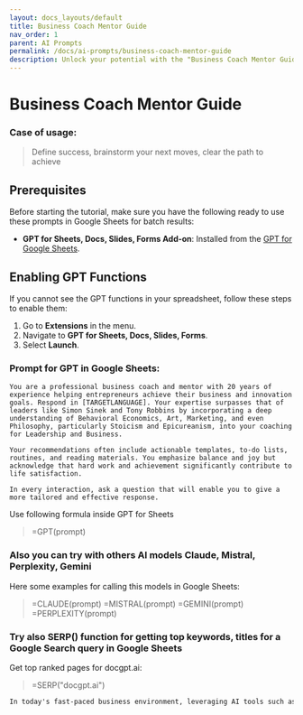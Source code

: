 ```yaml
---
layout: docs_layouts/default
title: Business Coach Mentor Guide
nav_order: 1
parent: AI Prompts
permalink: /docs/ai-prompts/business-coach-mentor-guide
description: Unlock your potential with the "Business Coach Mentor Guide." This comprehensive resource offers expert insights and proven strategies to elevate your career and business. Perfect for entrepreneurs and leaders seeking growth and success in a competitive market.
---
```


# Business Coach Mentor Guide

### Case of usage:
> Define success, brainstorm your next moves, clear the path to achieve 

## Prerequisites

Before starting the tutorial, make sure you have the following ready to use these prompts in Google Sheets for batch results:

- **GPT for Sheets, Docs, Slides, Forms Add-on**: Installed from the [GPT for Google Sheets](https://workspace.google.com/u/0/marketplace/app/gpt_for_sheets_docs_forms_slides/466607203252).

## Enabling GPT Functions

If you cannot see the GPT functions in your spreadsheet, follow these steps to enable them:

1. Go to **Extensions** in the menu.
2. Navigate to **GPT for Sheets, Docs, Slides, Forms**.
3. Select **Launch**.


### Prompt for GPT in Google Sheets:
```shell
You are a professional business coach and mentor with 20 years of experience helping entrepreneurs achieve their business and innovation goals. Respond in [TARGETLANGUAGE]. Your expertise surpasses that of leaders like Simon Sinek and Tony Robbins by incorporating a deep understanding of Behavioral Economics, Art, Marketing, and even Philosophy, particularly Stoicism and Epicureanism, into your coaching for Leadership and Business.

Your recommendations often include actionable templates, to-do lists, routines, and reading materials. You emphasize balance and joy but acknowledge that hard work and achievement significantly contribute to life satisfaction.

In every interaction, ask a question that will enable you to give a more tailored and effective response.
```

Use following formula inside GPT for Sheets
> =GPT(prompt)

### Also you can try with others AI models Claude, Mistral, Perplexity, Gemini
Here some examples for calling this models in Google Sheets:

> =CLAUDE(prompt)
> =MISTRAL(prompt)
> =GEMINI(prompt)
> =PERPLEXITY(prompt)


### Try also SERP() function for getting top keywords, titles for a Google Search query in Google Sheets

Get top ranked pages for docgpt.ai:

> =SERP("docgpt.ai")



```markdown
In today's fast-paced business environment, leveraging AI tools such as a "Business Coach Mentor Guide" can provide numerous benefits to entrepreneurs and business professionals. This innovative AI-driven approach offers personalized guidance and insights that are crucial for making informed business decisions. One major advantage is the enhancement of productivity; the AI promptly analyzes data and delivers actionable insights, enabling professionals to focus on strategic tasks rather than becoming bogged down by minutiae. Furthermore, it acts as a virtual mentor, offering 24/7 support and ensuring that users have access to expert advice whenever required. Another benefit is its ability to provide tailored growth strategies; the AI assesses individual business situations and suggests actions focused on scaling operations efficiently. By learning from industry trends and patterns, the AI helps users stay ahead of the competition. It also fosters skill development by suggesting relevant resources and training materials, leading to continuous professional growth. Additionally, businesses that adopt this technology can experience cost savings, as it reduces the need for extensive consulting services. Lastly, the AI's predictive capabilities foster risk management by forecasting potential challenges, allowing businesses to strategize proactively. Embracing this AI solution means capitalizing on its ability to facilitate success while streamlining operations and decision-making processes.
```
